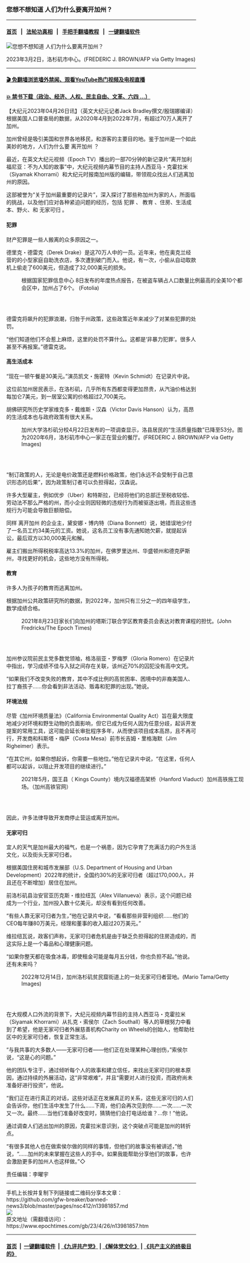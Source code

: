 ### 您想不想知道 人们为什么要离开加州？
------------------------

#### [首页](https://github.com/gfw-breaker/banned-news3/blob/master/README.md) &nbsp;&nbsp;|&nbsp;&nbsp; [法轮功真相](https://github.com/begood0513/basic/blob/master/README.md)  &nbsp;&nbsp;|&nbsp;&nbsp; [手把手翻墙教程](https://github.com/gfw-breaker/guides/wiki)  &nbsp;&nbsp;|&nbsp;&nbsp; [一键翻墙软件](https://github.com/gfw-breaker/nogfw/blob/master/README.md)  



<div><img alt="您想不想知道 人们为什么要离开加州？" class="attachment-djy_600_400 size-djy_600_400 wp-post-image" src="https://i.epochtimes.com/assets/uploads/2023/04/id13977709-GettyImages-1247649876-1-600x400.jpg"/>
<div class="caption">
 <p>
  2023年3月2日，洛杉矶市中心。(FREDERIC J. BROWN/AFP via Getty Images)
 </p>
</div></div><hr/>

#### [ 🎬  免翻墙浏览墙外禁闻、观看YouTube热门视频及电视直播](https://github.com/gfw-breaker/HelloWorld)

#### [ 💥  禁书下载（政治、经济、人权、民主自由、文革、六四 ...）](https://github.com/gfw-breaker/books/blob/master/README.md)

<div><p>
 【大纪元2023年04月26日讯】（英文大纪元记者Jack Bradley撰文/殷瑞娜编译）根据美国人口普查局的数据，从2020年4月到2022年7月，有超过70万人离开了加州。
</p>
<p>
 加州曾经是吸引美国和世界各地移民，和游客的主要目的地。鉴于加州是一个如此美妙的地方，人们为什么要
 <ok href="https://www.epochtimes.com/gb/tag/%E7%A6%BB%E5%BC%80%E5%8A%A0%E5%B7%9E.html">
  离开加州
 </ok>
 ？
</p>
<p>
 最近，在英文大纪元视频（Epoch TV）播出的一部70分钟的新记录片“离开加利福尼亚：不为人知的故事”中，大纪元视频内幕节目的主持人西亚马・克霍拉米（Siyamak Khorrami）和大纪元时报南加州版的编辑，带领观众找出人们逃离加州的原因。
</p>
<p>
 这部被誉为“关于加州最重要的记录片”，深入探讨了那些称加州为家的人，所面临的挑战，以及他们应对各种紧迫问题的经历，包括
 <ok href="https://www.epochtimes.com/gb/tag/%E7%8A%AF%E7%BD%AA.html">
  犯罪
 </ok>
 、
 <ok href="https://www.epochtimes.com/gb/tag/%E6%95%99%E8%82%B2.html">
  教育
 </ok>
 、住房、生活成本、野火、和
 <ok href="https://www.epochtimes.com/gb/tag/%E6%97%A0%E5%AE%B6%E5%8F%AF%E5%BD%92.html">
  无家可归
 </ok>
 。
</p>
<h4>
 <ok href="https://www.epochtimes.com/gb/tag/%E7%8A%AF%E7%BD%AA.html">
  犯罪
 </ok>
</h4>
<p>
 财产犯罪是一些人搬离的众多原因之一。
</p>
<p>
 德里克・德雷克（Derek Drake）是这70万人中的一员。近年来，他在奥克兰经营的的小型家庭自助洗衣店，多次遭到破门而入。他说，有一次，小偷从自动取款机上偷走了600美元，但造成了32,000美元的损失。
</p>
<figure aria-describedby="caption-attachment-9247142" class="wp-caption aligncenter" id="attachment_9247142" style="width: 600px">
 <ok href="https://i.epochtimes.com/assets/uploads/2017/06/car-burglar-_jedi-master_-_Fotolia-600x400.jpg" target="_blank">
  <img alt="" class="size-full wp-image-9247142" src="https://i.epochtimes.com/assets/uploads/2017/06/car-burglar-_jedi-master_-_Fotolia-600x400.jpg"/>
 </ok>
 <br/><figcaption class="wp-caption-text" id="caption-attachment-9247142">
  根据国家犯罪信息中心 8日发布的年度热点报告，在被盗车辆占人口数量比例最高的全美10个都会区中，加州占了6个。 (Fotolia)
 </figcaption><br/>
</figure><br/>
<p>
 德雷克将飙升的犯罪浪潮，归咎于州政策，这些政策近年来减少了对某些犯罪的处罚。
</p>
<p>
 “他们知道他们不会惹上麻烦，这里的处罚不算什么。这都是‘非暴力犯罪’。很多人甚至不再报案。”德雷克说。
</p>
<h4>
 高生活成本
</h4>
<p>
 “现在一顿午餐是30美元。”演员凯文・施密特（Kevin Schmidt）在记录片中说。
</p>
<p>
 这位前加州居民表示，在洛杉矶，几乎所有东西都变得更加昂贵，从汽油价格达到每加仑7美元，到一居室公寓的价格超过2,700美元。
</p>
<p>
 胡佛研究所历史学家维克多・戴维斯・汉森（Victor Davis Hanson）认为，高昂的生活成本也与政府政策有很大关系。
</p>
<figure aria-describedby="caption-attachment-13719760" class="wp-caption aligncenter" id="attachment_13719760" style="width: 600px">
 <ok href="https://i.epochtimes.com/assets/uploads/2022/04/id13719760-GettyImages-1222710726.jpg" target="_blank">
  <img alt="" class="size-large wp-image-13719760" src="https://i.epochtimes.com/assets/uploads/2022/04/id13719760-GettyImages-1222710726-600x358.jpg"/>
 </ok>
 <br/><figcaption class="wp-caption-text" id="caption-attachment-13719760">
  加州大学洛杉矶分校4月22日发布的一项调查显示，洛县居民的“生活质量指数”已降至53分。图为2020年6月，洛杉矶市中心一家正在营业的餐厅。(FREDERIC J. BROWN/AFP via Getty Images)
 </figcaption><br/>
</figure><br/>
<p>
 “制订政策的人，无论是电价政策还是燃料价格政策，他们永远不会受制于自己意识形态的后果”，因为政策制订者可以负担得起，汉森说。
</p>
<p>
 许多大型雇主，例如优步（Uber）和特斯拉，已经将他们的总部迁至税收较低、劳动法不那么严格的州，而小企业则因轻微的违规行为而被驱逐出境，而且这些违规行为可能会导致巨额赔偿。
</p>
<p>
 同样
 <ok href="https://www.epochtimes.com/gb/tag/%E7%A6%BB%E5%BC%80%E5%8A%A0%E5%B7%9E.html">
  离开加州
 </ok>
 的企业主，黛安娜・博内特（Diana Bonnett）说，她错误地少付了一名员工约34美元的工资。她说，这名员工没有事先通知她欠薪，就提起诉讼，最后双方以30,000美元和解。
</p>
<p>
 雇主们搬出所得税税率高达13.3%的加州，在佛罗里达州、华盛顿州和德克萨斯州，寻找更好的机会，这些地方没有所得税。
</p>
<h4>
 <ok href="https://www.epochtimes.com/gb/tag/%E6%95%99%E8%82%B2.html">
  教育
 </ok>
</h4>
<p>
 许多人为孩子的教育而逃离加州。
</p>
<p>
 根据加州公共政策研究所的数据，到2022年，加州只有三分之一的四年级学生，数学成绩合格。
</p>
<figure aria-describedby="caption-attachment-13262743" class="wp-caption aligncenter" id="attachment_13262743" style="width: 600px">
 <ok href="https://i.epochtimes.com/assets/uploads/2021/09/id13262743-CRT-Protest_Tustin-Unified_3_JF_08232021-1200x800-e1632712156812.jpg" target="_blank">
  <img alt="" class="size-large wp-image-13262743" src="https://i.epochtimes.com/assets/uploads/2021/09/id13262743-CRT-Protest_Tustin-Unified_3_JF_08232021-1200x800-600x400.jpg"/>
 </ok>
 <br/><figcaption class="wp-caption-text" id="caption-attachment-13262743">
  2021年8月23日家长们向加州的塔斯汀联合学区教育委员会表达对教育课程的担忧。(John Fredricks/The Epoch Times)
 </figcaption><br/>
</figure><br/>
<p>
 加州参议院前民主党多数党领袖，格洛丽亚・罗梅罗（Gloria Romero）在记录片中指出，学习成绩不佳与入狱之间存在关联，该州近70%的囚犯没有高中文凭。
</p>
<p>
 “如果我们不改变失败的教育，其中不成比例的高贫困率、困境中的非裔美国人、拉丁裔孩子……你会看到非法活动、贩毒和犯罪的出现。”她说。
</p>
<h4>
 <ok href="https://www.epochtimes.com/gb/tag/%E7%8E%AF%E5%A2%83%E6%B3%95%E8%A7%84.html">
  环境法规
 </ok>
</h4>
<p>
 尽管《加州环境质量法》（California Environmental Quality Act）旨在最大限度地减少对环境和野生动物的负面影响，但它已成为任何人因为任意分歧，起诉开发提案的常用工具，这可能会延长审批程序多年，从而使该项目成本高昂，且不再可行，开发商和科斯塔・梅萨（Costa Mesa）前市长吉姆・里格海默（Jim Righeimer）表示。
</p>
<p>
 “在其它州，如果你想起诉，你需要一些地位。”他在记录片中说，“在这里，任何人都可以起诉，以阻止开发项目的继续进行。”
</p>
<figure aria-describedby="caption-attachment-13764719" class="wp-caption aligncenter" id="attachment_13764719" style="width: 600px">
 <ok href="https://i.epochtimes.com/assets/uploads/2022/06/id13764719-tu1-2021-05-18_hanford_drone_06.jpg" target="_blank">
  <img alt="" class="size-large wp-image-13764719" src="https://i.epochtimes.com/assets/uploads/2022/06/id13764719-tu1-2021-05-18_hanford_drone_06-600x400.jpg"/>
 </ok>
 <br/><figcaption class="wp-caption-text" id="caption-attachment-13764719">
  2021年5月，国王县（ Kings County）境内汉福德高架桥（Hanford Viaduct）加州高铁施工现场。（加州高铁官网）
 </figcaption><br/>
</figure><br/>
<p>
 因此，许多法律导致开发商停止营运或离开加州。
</p>
<h4>
 <ok href="https://www.epochtimes.com/gb/tag/%E6%97%A0%E5%AE%B6%E5%8F%AF%E5%BD%92.html">
  无家可归
 </ok>
</h4>
<p>
 宜人的天气是加州最大的福气，也是一个祸患，因为它孕育了充满活力的户外生活文化，以及街头无家可归者。
</p>
<p>
 根据美国住房和城市发展部（U.S. Department of Housing and Urban Development）2022年的统计，全国约30%的无家可归者（超过170,000人，并且还在不断增加）居住在加州。
</p>
<p>
 前洛杉矶县治安官亚历克斯・维拉纽瓦（Alex Villanueva）表示，这个问题已经成为一个行业，加州投入数十亿美元，却没有看到任何改善。
</p>
<p>
 “有些人靠无家可归者为生，”他在记录片中说，“看看那些非营利组织……他们的CEO每年赚80万美元，经理和董事的收入超过20万美元。”
</p>
<p>
 维拉纽瓦说，政客们声称，无家可归者危机是由于缺乏负担得起的住房造成的，而这实际上是一个毒品和心理健康问题。
</p>
<p>
 “如果你整天都在吸食冰毒，即使租金可能是每月五分钱，你也负担不起。”他说。
 <br/>
 还有未来吗？
</p>
<figure aria-describedby="caption-attachment-13975441" class="wp-caption aligncenter" id="attachment_13975441" style="width: 600px">
 <ok href="https://i.epochtimes.com/assets/uploads/2023/04/id13975441-GettyImages-1449167710.jpg" target="_blank">
  <img alt="" class="size-large wp-image-13975441" src="https://i.epochtimes.com/assets/uploads/2023/04/id13975441-GettyImages-1449167710-600x405.jpg"/>
 </ok>
 <br/><figcaption class="wp-caption-text" id="caption-attachment-13975441">
  2022年12月14日，加州洛杉矶贫民窟街道上的一处无家可归者营地。(Mario Tama/Getty Images)
 </figcaption><br/>
</figure><br/>
<p>
 在大规模人口外流的背景下，大纪元视频内幕节目的主持人西亚马・克霍拉米（Siyamak Khorrami）从扎克・索侯尔（Zach Southall）等人的草根努力中看到了希望，他是无家可归者外展慈善机构Charity on Wheels的创始人，他帮助社区中的无家可归者，恢复正常生活。
</p>
<p>
 “与我共事的大多数人——无家可归者——他们正在处理某种心理创伤，”索侯尔说，“这是心的问题。”
</p>
<p>
 他的团队专注于，通过倾听每个人的故事和建立信任，来找出无家可归的根本原因，通过持续的外展活动，这“非常艰难”，并且“需要对人进行投资，而政府尚未准备好进行投资”，他说。
</p>
<p>
 “我们正在进行真正的对话，这些对话正在发展真正的关系，这些无家可归的人们会告诉你，他们生活中发生了什么……下周，他们会再次见到你……一次……一次又一次。最终……当他们准备好改变时，猜猜他们会打电话给谁？…你！”他说。
</p>
<p>
 通过调查人们逃出加州的原因，克霍拉米意识到，这个突破点可能是加州的转折点。
</p>
<p>
 “有很多其他人也在做索侯尔做的同样的事情，但他们的故事没有被讲述，”他说，“……加州的未来掌握在这些人的手中。如果我能帮助分享他们的故事，也许会激励更多的加州人也这样做。”◇
</p>
<p>
 责任编辑：李曜宇
</p>
</div>
<hr/>
手机上长按并复制下列链接或二维码分享本文章：<br/>
https://github.com/gfw-breaker/banned-news3/blob/master/pages/nsc412/n13981857.md <br/>
<a href='https://github.com/gfw-breaker/banned-news3/blob/master/pages/nsc412/n13981857.md'><img src='https://github.com/gfw-breaker/banned-news3/blob/master/pages/nsc412/n13981857.md.png'/></a> <br/>
原文地址（需翻墙访问）：https://www.epochtimes.com/gb/23/4/26/n13981857.htm


------------------------
#### [首页](https://github.com/gfw-breaker/banned-news3/blob/master/README.md) &nbsp;|&nbsp; [一键翻墙软件](https://github.com/gfw-breaker/nogfw/blob/master/README.md) &nbsp;| [《九评共产党》](https://github.com/gfw-breaker/9ping.md/blob/master/README.md#九评之一评共产党是什么) | [《解体党文化》](https://github.com/gfw-breaker/jtdwh.md/blob/master/README.md) | [《共产主义的终极目的》](https://github.com/gfw-breaker/gczydzjmd.md/blob/master/README.md)


<img src='http://gfw-breaker.win/banned-news3/pages/nsc412/n13981857.md' width='0px' height='0px'/>